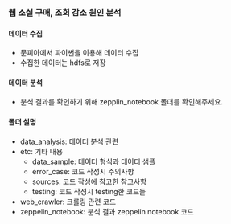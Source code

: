 ### 웹 소설 구매, 조회 감소 원인 분석

#### 데이터 수집
- 문피아에서 파이썬을 이용해 데이터 수집
- 수집한 데이터는 hdfs로 저장

#### 데이터 분석
- 분석 결과를 확인하기 위해 zepplin_notebook 폴더를 확인해주세요.

#### 폴더 설명
- data_analysis: 데이터 분석 관련
- etc: 기타 내용
    - data_sample: 데이터 형식과 데이터 샘플
    - error_case: 코드 작성시 주의사항
    - sources: 코드 작성에 참고한 참고사항
    - testing: 코드 작성시 testing한 코드들
- web_crawler: 크롤링 관련 코드
- zeppelin_notebook: 분석 결과 zeppelin notebook 코드
